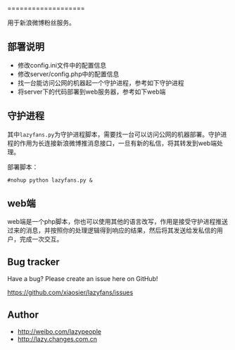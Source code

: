 
===================

用于新浪微博粉丝服务。

部署说明
--------

+ 修改config.ini文件中的配置信息
+ 修改server/config.php中的配置信息
+ 找一台能访问公网的机器起一个守护进程，参考如下守护进程
+ 将server下的代码部署到web服务器，参考如下web端


守护进程
--------

其中``lazyfans.py``为守护进程脚本，需要找一台可以访问公网的机器部署。守护进程的作用为长连接新浪微博推消息接口，一旦有新的私信，将其转发到web端处理。

部署脚本：

```
#nohup python lazyfans.py &
```

web端
--------

web端是一个php脚本，你也可以使用其他的语言改写，作用是接受守护进程推送过来的消息，并按照你的处理逻辑得到响应的结果，然后将其发送给发私信的用户，完成一次交互。

Bug tracker
-----------

Have a bug? Please create an issue here on GitHub!

https://github.com/xiaosier/lazyfans/issues


Author
-------

+ http://weibo.com/lazypeople
+ http://lazy.changes.com.cn



